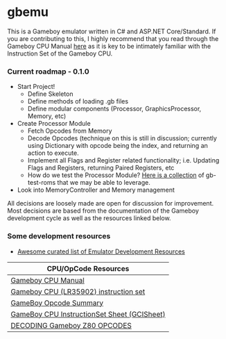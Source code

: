 # gbemu 

This is a Gameboy emulator written in C# and ASP.NET Core/Standard. If you are contributing to this, I highly recommend that you read through the Gameboy CPU Manual [here](http://marc.rawer.de/Gameboy/Docs/GBCPUman.pdf) as it is key to be intimately familiar with the Instruction Set of the Gameboy CPU.

### Current roadmap - 0.1.0
- Start Project!
  - Define Skeleton
  - Define methods of loading .gb files
  - Define modular components (Processor, GraphicsProcessor, Memory, etc)
- Create Processor Module
  - Fetch Opcodes from Memory
  - Decode Opcodes (technique on this is still in discussion; currently using Dictionary with opcode being the index, and returning an action to execute.
  - Implement all Flags and Register related functionality; i.e. Updating Flags and Registers, returning Paired Registers, etc
  - How do we test the Processor Module? [Here is a collection](https://github.com/retrio/gb-test-roms) of gb-test-roms that we may be able to leverage.
- Look into MemoryController and Memory management


All decisions are loosely made are open for discussion for improvement. Most decisions are based from the documentation of the Gameboy development cycle as well as the resources linked below.


### Some development resources

- [Awesome curated list of Emulator Development Resources](https://github.com/gbdev/awesome-gbdev#emulator-development)

| CPU/OpCode Resources |
| -------------------- |
| [Gameboy CPU Manual](http://marc.rawer.de/Gameboy/Docs/GBCPUman.pdf) |
| [Gameboy CPU (LR35902) instruction set](http://www.pastraiser.com/cpu/gameboy/gameboy_opcodes.html) |
| [GameBoy Opcode Summary](http://www.devrs.com/gb/files/opcodes.html) |
| [GameBoy CPU InstructionSet Sheet (GCISheet)](http://www.devrs.com/gb/files/GBCPU_Instr.html) |
| [DECODING Gameboy Z80 OPCODES](https://gb-archive.github.io/salvage/decoding_gbz80_opcodes/Decoding%20Gamboy%20Z80%20Opcodes.html) |
